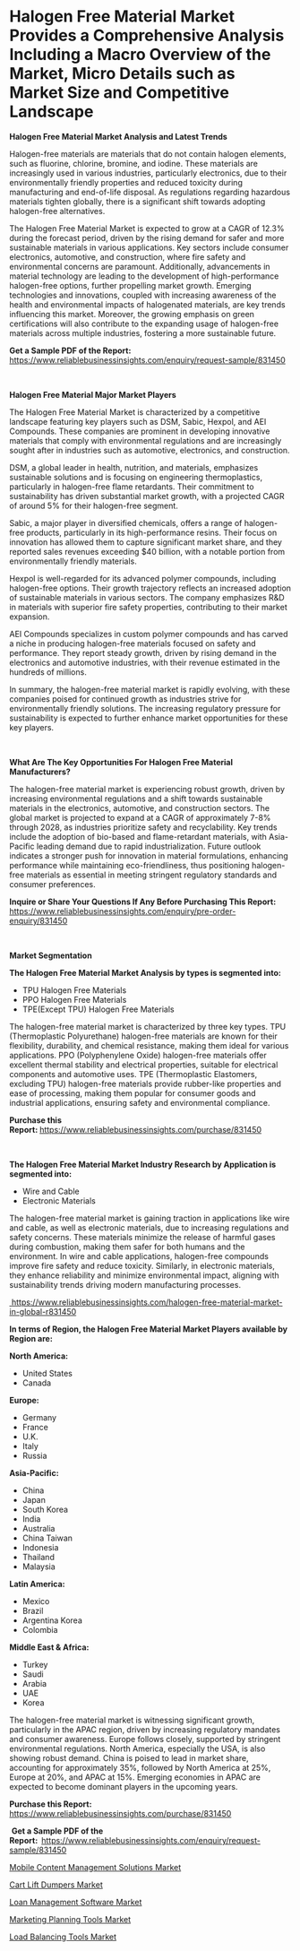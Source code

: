 <p><h1>Halogen Free Material Market Provides a Comprehensive Analysis Including a Macro Overview of the Market, Micro Details such as Market Size and Competitive Landscape</h1></p><p><strong>Halogen Free Material Market Analysis and Latest Trends</strong></p>
<p><p>Halogen-free materials are materials that do not contain halogen elements, such as fluorine, chlorine, bromine, and iodine. These materials are increasingly used in various industries, particularly electronics, due to their environmentally friendly properties and reduced toxicity during manufacturing and end-of-life disposal. As regulations regarding hazardous materials tighten globally, there is a significant shift towards adopting halogen-free alternatives.</p><p>The Halogen Free Material Market is expected to grow at a CAGR of 12.3% during the forecast period, driven by the rising demand for safer and more sustainable materials in various applications. Key sectors include consumer electronics, automotive, and construction, where fire safety and environmental concerns are paramount. Additionally, advancements in material technology are leading to the development of high-performance halogen-free options, further propelling market growth. Emerging technologies and innovations, coupled with increasing awareness of the health and environmental impacts of halogenated materials, are key trends influencing this market. Moreover, the growing emphasis on green certifications will also contribute to the expanding usage of halogen-free materials across multiple industries, fostering a more sustainable future.</p></p>
<p><strong>Get a Sample PDF of the Report:&nbsp;</strong> <a href="https://www.reliablebusinessinsights.com/enquiry/request-sample/831450?utm_campaign=1138&utm_medium=2&utm_source=Github&utm_content=ia&utm_term=18122024&utm_id=halogen-free-material">https://www.reliablebusinessinsights.com/enquiry/request-sample/831450</a></p>
<p>&nbsp;</p>
<p><strong>Halogen Free Material Major Market Players</strong></p>
<p><p>The Halogen Free Material Market is characterized by a competitive landscape featuring key players such as DSM, Sabic, Hexpol, and AEI Compounds. These companies are prominent in developing innovative materials that comply with environmental regulations and are increasingly sought after in industries such as automotive, electronics, and construction.</p><p>DSM, a global leader in health, nutrition, and materials, emphasizes sustainable solutions and is focusing on engineering thermoplastics, particularly in halogen-free flame retardants. Their commitment to sustainability has driven substantial market growth, with a projected CAGR of around 5% for their halogen-free segment.</p><p>Sabic, a major player in diversified chemicals, offers a range of halogen-free products, particularly in its high-performance resins. Their focus on innovation has allowed them to capture significant market share, and they reported sales revenues exceeding $40 billion, with a notable portion from environmentally friendly materials.</p><p>Hexpol is well-regarded for its advanced polymer compounds, including halogen-free options. Their growth trajectory reflects an increased adoption of sustainable materials in various sectors. The company emphasizes R&D in materials with superior fire safety properties, contributing to their market expansion.</p><p>AEI Compounds specializes in custom polymer compounds and has carved a niche in producing halogen-free materials focused on safety and performance. They report steady growth, driven by rising demand in the electronics and automotive industries, with their revenue estimated in the hundreds of millions.</p><p>In summary, the halogen-free material market is rapidly evolving, with these companies poised for continued growth as industries strive for environmentally friendly solutions. The increasing regulatory pressure for sustainability is expected to further enhance market opportunities for these key players.</p></p>
<p>&nbsp;</p>
<p><strong>What Are The Key Opportunities For Halogen Free Material Manufacturers?</strong></p>
<p><p>The halogen-free material market is experiencing robust growth, driven by increasing environmental regulations and a shift towards sustainable materials in the electronics, automotive, and construction sectors. The global market is projected to expand at a CAGR of approximately 7-8% through 2028, as industries prioritize safety and recyclability. Key trends include the adoption of bio-based and flame-retardant materials, with Asia-Pacific leading demand due to rapid industrialization. Future outlook indicates a stronger push for innovation in material formulations, enhancing performance while maintaining eco-friendliness, thus positioning halogen-free materials as essential in meeting stringent regulatory standards and consumer preferences.</p></p>
<p><strong>Inquire or Share Your Questions If Any Before Purchasing This Report:</strong> <a href="https://www.reliablebusinessinsights.com/enquiry/pre-order-enquiry/831450?utm_campaign=1138&utm_medium=2&utm_source=Github&utm_content=ia&utm_term=18122024&utm_id=halogen-free-material">https://www.reliablebusinessinsights.com/enquiry/pre-order-enquiry/831450</a></p>
<p>&nbsp;</p>
<p><strong>Market Segmentation</strong></p>
<p><strong>The Halogen Free Material Market Analysis by types is segmented into:</strong></p>
<p><ul><li>TPU Halogen Free Materials</li><li>PPO Halogen Free Materials</li><li>TPE(Except TPU) Halogen Free Materials</li></ul></p>
<p><p>The halogen-free material market is characterized by three key types. TPU (Thermoplastic Polyurethane) halogen-free materials are known for their flexibility, durability, and chemical resistance, making them ideal for various applications. PPO (Polyphenylene Oxide) halogen-free materials offer excellent thermal stability and electrical properties, suitable for electrical components and automotive uses. TPE (Thermoplastic Elastomers, excluding TPU) halogen-free materials provide rubber-like properties and ease of processing, making them popular for consumer goods and industrial applications, ensuring safety and environmental compliance.</p></p>
<p><strong>Purchase this Report:&nbsp;</strong><a href="https://www.reliablebusinessinsights.com/purchase/831450?utm_campaign=1138&utm_medium=2&utm_source=Github&utm_content=ia&utm_term=18122024&utm_id=halogen-free-material">https://www.reliablebusinessinsights.com/purchase/831450</a></p>
<p>&nbsp;</p>
<p><strong>The Halogen Free Material Market Industry Research by Application is segmented into:</strong></p>
<p><ul><li>Wire and Cable</li><li>Electronic Materials</li></ul></p>
<p><p>The halogen-free material market is gaining traction in applications like wire and cable, as well as electronic materials, due to increasing regulations and safety concerns. These materials minimize the release of harmful gases during combustion, making them safer for both humans and the environment. In wire and cable applications, halogen-free compounds improve fire safety and reduce toxicity. Similarly, in electronic materials, they enhance reliability and minimize environmental impact, aligning with sustainability trends driving modern manufacturing processes.</p></p>
<p><a href="https://www.reliablebusinessinsights.com/halogen-free-material-market-in-global-r831450?utm_campaign=1138&utm_medium=2&utm_source=Github&utm_content=ia&utm_term=18122024&utm_id=halogen-free-material">&nbsp;https://www.reliablebusinessinsights.com/halogen-free-material-market-in-global-r831450</a></p>
<p><strong>In terms of Region, the Halogen Free Material Market Players available by Region are:</strong></p>
<p>
    <p> <strong> North America: </strong>
        <ul>
            <li>United States</li>
            <li>Canada</li>
        </ul>
        </p> 
    <p> <strong> Europe: </strong>
        <ul>
            <li>Germany</li>
            <li>France</li>
            <li>U.K.</li>
            <li>Italy</li>
            <li>Russia</li>
        </ul>
        </p> 
    <p> <strong> Asia-Pacific: </strong>
        <ul>
            <li>China</li>
            <li>Japan</li>
            <li>South Korea</li>
            <li>India</li>
            <li>Australia</li>
            <li>China Taiwan</li>
            <li>Indonesia</li>
            <li>Thailand</li>
            <li>Malaysia</li>
        </ul>
        </p> 
    <p> <strong> Latin America: </strong>
        <ul>
            <li>Mexico</li>
            <li>Brazil</li>
            <li>Argentina Korea</li>
            <li>Colombia</li>
        </ul>
        </p> 
    <p> <strong> Middle East & Africa: </strong>
        <ul>
            <li>Turkey</li>
            <li>Saudi</li>
            <li>Arabia</li>
            <li>UAE</li>
            <li>Korea</li>
        </ul>
    </p>
    </p>
<p><p>The halogen-free material market is witnessing significant growth, particularly in the APAC region, driven by increasing regulatory mandates and consumer awareness. Europe follows closely, supported by stringent environmental regulations. North America, especially the USA, is also showing robust demand. China is poised to lead in market share, accounting for approximately 35%, followed by North America at 25%, Europe at 20%, and APAC at 15%. Emerging economies in APAC are expected to become dominant players in the upcoming years.</p></p>
<p><strong>Purchase this Report: </strong><a href="https://www.reliablebusinessinsights.com/purchase/831450?utm_campaign=1138&utm_medium=2&utm_source=Github&utm_content=ia&utm_term=18122024&utm_id=halogen-free-material">https://www.reliablebusinessinsights.com/purchase/831450</a></p>
<p>&nbsp;<strong>Get a Sample PDF of the Report:&nbsp;&nbsp;</strong><a href="https://www.reliablebusinessinsights.com/enquiry/request-sample/831450?utm_campaign=1138&utm_medium=2&utm_source=Github&utm_content=ia&utm_term=18122024&utm_id=halogen-free-material">https://www.reliablebusinessinsights.com/enquiry/request-sample/831450</a></p>
<p><strong></strong></p>
<p><p><a href="https://www.linkedin.com/pulse/research-examination-onthe-mobile-content-management-solutions-54kkf?utm_campaign=1138&utm_medium=2&utm_source=Github&utm_content=ia&utm_term=18122024&utm_id=halogen-free-material">Mobile Content Management Solutions Market</a></p><p><a href="https://github.com/jerhoskinson197676/Market-Research-Report-List-1/blob/main/cart-lift-dumpers-market.md?utm_campaign=1138&utm_medium=2&utm_source=Github&utm_content=ia&utm_term=18122024&utm_id=halogen-free-material">Cart Lift Dumpers Market</a></p><p><a href="https://www.linkedin.com/pulse/loan-management-software-market-analysis-2024-2031-competitive-tyivf?utm_campaign=1138&utm_medium=2&utm_source=Github&utm_content=ia&utm_term=18122024&utm_id=halogen-free-material">Loan Management Software Market</a></p><p><a href="https://www.linkedin.com/pulse/marketing-planning-tools-market-outlook-2024-2031-trends-0unaf?utm_campaign=1138&utm_medium=2&utm_source=Github&utm_content=ia&utm_term=18122024&utm_id=halogen-free-material">Marketing Planning Tools Market</a></p><p><a href="https://www.linkedin.com/pulse/load-balancing-tools-value-chain-analysis-from-raw-materials-rllbf?utm_campaign=1138&utm_medium=2&utm_source=Github&utm_content=ia&utm_term=18122024&utm_id=halogen-free-material">Load Balancing Tools Market</a></p></p>